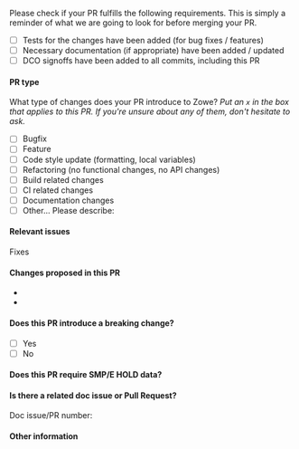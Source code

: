 <!-- Thank you for your pull request! Please provide a description of the changes in this PR in the field above and provide the following information. -->

Please check if your PR fulfills the following requirements. This is simply a reminder of what we are going to look for before merging your PR.

- [ ] Tests for the changes have been added (for bug fixes / features)
- [ ] Necessary documentation (if appropriate) have been added / updated
- [ ] DCO signoffs have been added to all commits, including this PR

#### PR type
What type of changes does your PR introduce to Zowe? _Put an `x` in the box that applies to this PR. If you're unsure about any of them, don't hesitate to ask._ 
- [ ] Bugfix <!-- non-breaking change which fixes an issue -->
- [ ] Feature <!-- non-breaking change which adds functionality -->
- [ ] Code style update (formatting, local variables)
- [ ] Refactoring (no functional changes, no API changes)
- [ ] Build related changes
- [ ] CI related changes
- [ ] Documentation changes
- [ ] Other... Please describe:

#### Relevant issues
<!-- Link to a relevant GitHub issue if any. If this PR applies to multiple issues, preface each issue reference with the "Fixes" keyword. For example, Fixes #123, Fixes #456. -->

Fixes <!-- Issue number -->

#### Changes proposed in this PR
<!-- Please describe your Pull Request. -->
- 
- 

#### Does this PR introduce a breaking change?
<!-- Is this a fix or feature that would cause existing functionality to not work as expected? -->

- [ ] Yes
- [ ] No

<!-- If yes, please describe the impact and migration path below.-->

#### Does this PR require SMP/E HOLD data? 

<!-- Is this a fix or a feature that would need to restart Zowe? If yes, please provide the HOLDDATA information below.-->

#### Is there a related doc issue or Pull Request? 
<!-- Link to a relevant documentation issue or Pull Request if any. -->

Doc issue/PR number: 

#### Other information
